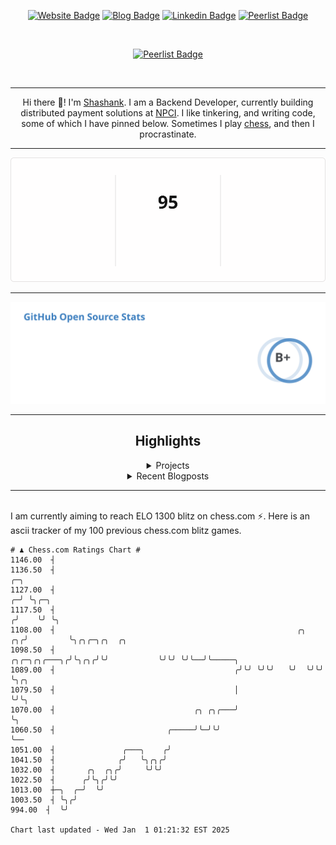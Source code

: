 <div align="center"><p><a href="https://ssnk.in"><img src="https://img.shields.io/badge/-Website-3B7EBF?style=for-the-badge&amp;logo=amp&amp;logoColor=white" alt="Website Badge"></a> <a href="https://hashnode.ssnk.in"><img src="https://img.shields.io/badge/-Blog-3B7EBF?style=for-the-badge&amp;logo=Hashnode&amp;logoColor=white" alt="Blog Badge"></a> <a href="https://linkedin.com/in/shashank-priyadarshi"><img src="https://img.shields.io/badge/-LinkedIn-3B7EBF?style=for-the-badge&amp;logo=Linkedin&amp;logoColor=white" alt="Linkedin Badge"></a> <a href="https://peerlist.io/shasha"><img src="https://img.shields.io/badge/-PeerList-3B7EBF?style=for-the-badge&amp;logo=Peerlist&amp;logoColor=white" alt="Peerlist Badge"/></a></p></br> <p><a href="https://holopin.io/@shashankpriyadarshi"><img src="https://holopin.me/shashankpriyadarshi" alt="Peerlist Badge"/></a></p></br> <hr><p>Hi there 👋! I'm <a href="https://ssnk.in">Shashank</a>. I am a Backend Developer, currently building distributed payment solutions at <a href="https://npci.org.in">NPCI</a>. I like tinkering, and writing code, some of which I have pinned below. Sometimes I play <a href="https://www.chess.com/member/ttefabob">chess</a>, and then I procrastinate.</p><hr><p><img src="./assets/images/streak_stats.svg"/></p><hr><p><img src="./assets/images/open_source_stats.svg"/></p><hr><h2>Highlights</h2><details><summary>Projects</summary><br /><ul><li><a href="https://github.com/shashank-priyadarshi/projects" target="_blank" rel="noopener noreferrer">projects</a> Last Updated : 2024-12-26</li><li><a href="https://github.com/shashank-priyadarshi/upgraded-disco" target="_blank" rel="noopener noreferrer">upgraded-disco</a> Last Updated : 2024-12-24</li><li><a href="https://github.com/shashank-priyadarshi/utils" target="_blank" rel="noopener noreferrer">utils</a> Last Updated : 2024-12-23</li><li><a href="https://github.com/shashank-priyadarshi/portfolio-core-ui" target="_blank" rel="noopener noreferrer">portfolio-core-ui</a> Last Updated : 2024-12-16</li><li><a href="https://github.com/shashank-priyadarshi/coredns" target="_blank" rel="noopener noreferrer">coredns</a> Last Updated : 2024-11-04</li></ul></details><details><summary>Recent Blogposts</summary><br /><ul><li><a href="https://hashnode.ssnk.in/traffic-light-simulator-in-angular-2023" target="_blank" rel="noopener noreferrer">Traffic Light Simulator in Angular</a> Published : 2023-09-16</li><li><a href="https://hashnode.ssnk.in/oop-in-go-interfaces" target="_blank" rel="noopener noreferrer">OOP in Go: Interfaces</a> Published : 2023-03-04</li><li><a href="https://hashnode.ssnk.in/oop-in-go-structs" target="_blank" rel="noopener noreferrer">OOP in Go: Structs</a> Published : 2023-02-24</li></ul></details><hr></div></br>I am currently aiming to reach ELO 1300 blitz on chess.com ⚡. Here is an ascii tracker of my 100 previous chess.com blitz games.
  
  
  ```
# ♟︎ Chess.com Ratings Chart #
 1146.00  ┤
 1136.50  ┤                                                                  ╭─╮
 1127.00  ┤                                                                ╭─╯ ╰╮╭─╮
 1117.50  ┤                                                               ╭╯    ╰╯ ╰╮
 1108.00  ┤                                                      ╭╮    ╭╮╭╯         ╰╮╭╮╭─╮╭╮  ╭╮
 1098.50  ┤                                         ╭╮╭─╮╭╮╭───╮╭╯╰╮╭╮╭╯╰╯           ╰╯╰╯ ╰╯╰──╯╰─────╮
 1089.00  ┤                                        ╭╯╰╯ ╰╯╰╯   ╰╯  ╰╯╰╯                               ╰╮╭╮
 1079.50  ┤                                        │                                                   ╰╯╰╮
 1070.00  ┤                               ╭╮ ╭╮╭───╯                                                      ╰╮
 1060.50  ┤                         ╭─────╯╰─╯╰╯                                                           ╰──
 1051.00  ┤               ╭───╮    ╭╯
 1041.50  ┤              ╭╯   ╰╮╭╮╭╯
 1032.00  ┤       ╭╮  ╭╮╭╯     ╰╯╰╯
 1022.50  ┤      ╭╯╰╮╭╯╰╯
 1013.00  ┼─╮  ╭─╯  ╰╯
 1003.50  ┤ ╰╮╭╯
  994.00  ┤  ╰╯

Chart last updated - Wed Jan  1 01:21:32 EST 2025  
  ```
  
